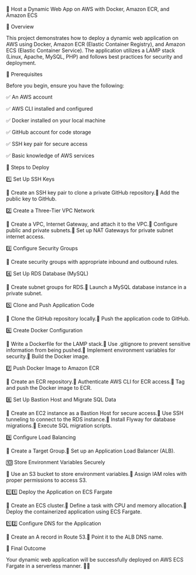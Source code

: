 🚀 Host a Dynamic Web App on AWS with Docker, Amazon ECR, and Amazon ECS

📌 Overview

This project demonstrates how to deploy a dynamic web application on AWS using Docker, Amazon ECR (Elastic Container Registry), and Amazon ECS (Elastic Container Service). The application utilizes a LAMP stack (Linux, Apache, MySQL, PHP) and follows best practices for security and deployment.

🔧 Prerequisites

Before you begin, ensure you have the following:

✅ An AWS account

✅ AWS CLI installed and configured

✅ Docker installed on your local machine

✅ GitHub account for code storage

✅ SSH key pair for secure access

✅ Basic knowledge of AWS services

📜 Steps to Deploy

1️⃣ Set Up SSH Keys

🔹 Create an SSH key pair to clone a private GitHub repository.🔹 Add the public key to GitHub.

2️⃣ Create a Three-Tier VPC Network

🔹 Create a VPC, Internet Gateway, and attach it to the VPC.🔹 Configure public and private subnets.🔹 Set up NAT Gateways for private subnet internet access.

3️⃣ Configure Security Groups

🔹 Create security groups with appropriate inbound and outbound rules.

4️⃣ Set Up RDS Database (MySQL)

🔹 Create subnet groups for RDS.🔹 Launch a MySQL database instance in a private subnet.

5️⃣ Clone and Push Application Code

🔹 Clone the GitHub repository locally.🔹 Push the application code to GitHub.

6️⃣ Create Docker Configuration

🔹 Write a Dockerfile for the LAMP stack.🔹 Use .gitignore to prevent sensitive information from being pushed.🔹 Implement environment variables for security.🔹 Build the Docker image.

7️⃣ Push Docker Image to Amazon ECR

🔹 Create an ECR repository.🔹 Authenticate AWS CLI for ECR access.🔹 Tag and push the Docker image to ECR.

8️⃣ Set Up Bastion Host and Migrate SQL Data

🔹 Create an EC2 instance as a Bastion Host for secure access.🔹 Use SSH tunneling to connect to the RDS instance.🔹 Install Flyway for database migrations.🔹 Execute SQL migration scripts.

9️⃣ Configure Load Balancing

🔹 Create a Target Group.🔹 Set up an Application Load Balancer (ALB).

🔟 Store Environment Variables Securely

🔹 Use an S3 bucket to store environment variables.🔹 Assign IAM roles with proper permissions to access S3.

1️⃣1️⃣ Deploy the Application on ECS Fargate

🔹 Create an ECS cluster.🔹 Define a task with CPU and memory allocation.🔹 Deploy the containerized application using ECS Fargate.

1️⃣2️⃣ Configure DNS for the Application

🔹 Create an A record in Route 53.🔹 Point it to the ALB DNS name.

🎉 Final Outcome

Your dynamic web application will be successfully deployed on AWS ECS Fargate in a serverless manner. 🚀✨
